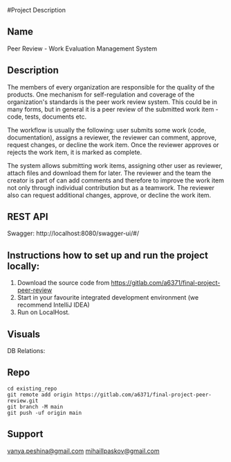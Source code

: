 #Project Description

## Name
Peer Review - Work Evaluation Management System

## Description
The members of every organization are responsible for the quality of the products. One mechanism for self-regulation
and coverage of the organization's standards is the peer work review system. This could be in many forms,
but in general it is a peer review of the submitted work item - code, tests, documents etc.

The workflow is usually the following: user submits some work (code, documentation), assigns a reviewer, the reviewer
can comment, approve, request changes, or decline the work item. Once the reviewer approves or rejects the work item,
it is marked as complete.

The system allows submitting work items, assigning other user as reviewer, attach files and download them for later.
The reviewer and the team the creator is part of can add comments and therefore to improve the work item not only
through individual contribution but as a teamwork. The reviewer also can request additional changes, approve, 
or decline the work item.

## REST API
Swagger: http://localhost:8080/swagger-ui/#/

## Instructions how to set up and run the project locally:
1. Download the source code from https://gitlab.com/a6371/final-project-peer-review
2. Start in your favourite integrated development environment (we recommend IntelliJ IDEA)
3. Run on LocalHost.

## Visuals
DB Relations:

## Repo
```
cd existing_repo
git remote add origin https://gitlab.com/a6371/final-project-peer-review.git
git branch -M main
git push -uf origin main
```

## Support
vanya.peshina@gmail.com
mihaillpaskov@gmail.com